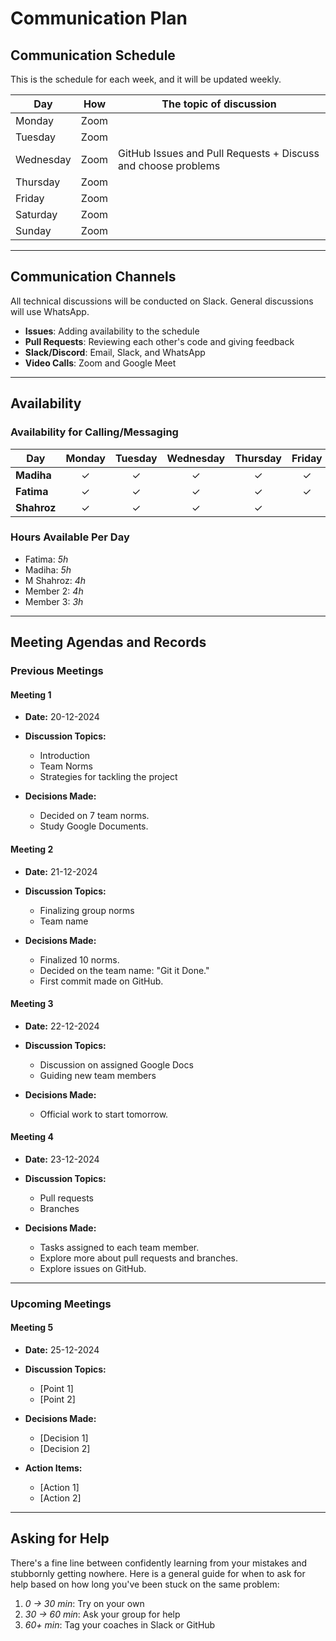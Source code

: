 <!--
    This template is for inspiration. Feel free to change it however you like!

    Careful! Be sure to protect your privacy when filling out this document.
    Everything you write here will be public,
    so share only what you are comfortable sharing online.
    You can share the rest in confidence with your group by another channel.
-->

# Communication Plan

## Communication Schedule

This is the schedule for each week, and it will be updated weekly.

| Day       | How  | The topic of discussion              |
|-----------|:----:|-------------------------------------|
| Monday    | Zoom |                                     |
| Tuesday   | Zoom |                                     |
| Wednesday | Zoom | GitHub Issues and Pull Requests + Discuss and choose problems |
| Thursday  | Zoom |                                     |
| Friday    | Zoom |                                     |
| Saturday  | Zoom |                                     |
| Sunday    | Zoom |                                     |

---

## Communication Channels

All technical discussions will be conducted on Slack. General discussions will use WhatsApp.

- **Issues**: Adding availability to the schedule  
- **Pull Requests**: Reviewing each other's code and giving feedback  
- **Slack/Discord**: Email, Slack, and WhatsApp  
- **Video Calls**: Zoom and Google Meet  

---

## Availability

### Availability for Calling/Messaging

| Day       | Monday | Tuesday | Wednesday | Thursday | Friday | Saturday | Sunday |
|-----------|:------:|:-------:|:---------:|:--------:|:------:|:--------:|:------:|
| **Madiha** |   ✓    |    ✓    |     ✓     |     ✓    |    ✓    |     ✓     |    ✓   |
| **Fatima** |   ✓    |    ✓    |     ✓     |     ✓    |    ✓    |     ✓     |    ✓   |
| **Shahroz** |   ✓    |    ✓    |     ✓     |     ✓    |        |           |    ✓   |

### Hours Available Per Day

- Fatima: _5h_  
- Madiha: _5h_  
- M Shahroz: _4h_  
- Member 2: _4h_  
- Member 3: _3h_  

---

## Meeting Agendas and Records

### Previous Meetings

#### Meeting 1

- **Date:** 20-12-2024  
- **Discussion Topics:**  
  - Introduction  
  - Team Norms  
  - Strategies for tackling the project  

- **Decisions Made:**  
  - Decided on 7 team norms.  
  - Study Google Documents.  

#### Meeting 2

- **Date:** 21-12-2024  
- **Discussion Topics:**  
  - Finalizing group norms  
  - Team name  

- **Decisions Made:**  
  - Finalized 10 norms.  
  - Decided on the team name: "Git it Done."  
  - First commit made on GitHub.  

#### Meeting 3

- **Date:** 22-12-2024  
- **Discussion Topics:**  
  - Discussion on assigned Google Docs  
  - Guiding new team members  

- **Decisions Made:**  
  - Official work to start tomorrow.  

#### Meeting 4

- **Date:** 23-12-2024  
- **Discussion Topics:**  
  - Pull requests  
  - Branches  

- **Decisions Made:**  
  - Tasks assigned to each team member.  
  - Explore more about pull requests and branches.  
  - Explore issues on GitHub.  

---

### Upcoming Meetings

#### Meeting 5

- **Date:** 25-12-2024  
- **Discussion Topics:**  
  - [Point 1]  
  - [Point 2]  

- **Decisions Made:**  
  - [Decision 1]  
  - [Decision 2]  

- **Action Items:**  
  - [Action 1]  
  - [Action 2]  

---

## Asking for Help

There's a fine line between confidently learning from your mistakes and stubbornly getting nowhere. Here is a general guide for when to ask for help based on how long you've been stuck on the same problem:

1. _0 -> 30 min_: Try on your own  
2. _30 -> 60 min_: Ask your group for help  
3. _60+ min_: Tag your coaches in Slack or GitHub  
